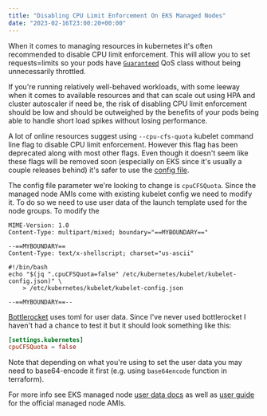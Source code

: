 ```yaml
---
title: "Disabling CPU Limit Enforcement On EKS Managed Nodes"
date: "2023-02-16T23:00:20+00:00"
---
```


When it comes to managing resources in kubernetes it's often recommended to disable
CPU limit enforcement. This will allow you to set requests=limits so your pods
have [`Guaranteed`](https://kubernetes.io/docs/concepts/workloads/pods/pod-qos/#guaranteed)
QoS class without being unnecessarily throttled.

If you're running relatively well-behaved workloads, with some leeway when it comes
to available resources and that can scale out using HPA and cluster autoscaler
if need be, the risk of disabling CPU limit enforcement should be low and should
be outweighed by the benefits of your pods being able to handle short load spikes
without losing performance.

A lot of online resources suggest using `--cpu-cfs-quota` kubelet command line flag
to disable CPU limit enforcement. However this flag has been deprecated along
with most other flags. Even though it doesn't seem like these flags will be
removed soon (especially on EKS since it's usually a couple releases behind) it's
safer to use the [config file](https://kubernetes.io/docs/tasks/administer-cluster/kubelet-config-file/).

The config file parameter we're looking to change is `cpuCFSQuota`. Since the managed
node AMIs come with existing kubelet config we need to modify it. To do so we need
to use user data of the launch template used for the node groups. To modify the


```text
MIME-Version: 1.0
Content-Type: multipart/mixed; boundary="==MYBOUNDARY=="

--==MYBOUNDARY==
Content-Type: text/x-shellscript; charset="us-ascii"

#!/bin/bash
echo "$(jq ".cpuCFSQuota=false" /etc/kubernetes/kubelet/kubelet-config.json)" \
    > /etc/kubernetes/kubelet/kubelet-config.json

--==MYBOUNDARY==--
```

[Bottlerocket](https://github.com/bottlerocket-os/bottlerocket) uses toml for user data.
Since I've never used bottlerocket I haven't had a chance to test it but it should
look something like this:

```toml
[settings.kubernetes]
cpuCFSQuota = false
```

Note that depending on what you're using to set the user data you may need to
base64-encode it first (e.g. using `base64encode` function in terraform).

For more info see EKS managed node [user data docs](https://docs.aws.amazon.com/eks/latest/userguide/launch-templates.html#launch-template-user-data)
as well as [user guide](https://github.com/awslabs/amazon-eks-ami/blob/master/doc/USER_GUIDE.md#customizing-kubelet-config)
for the official managed node AMIs.
